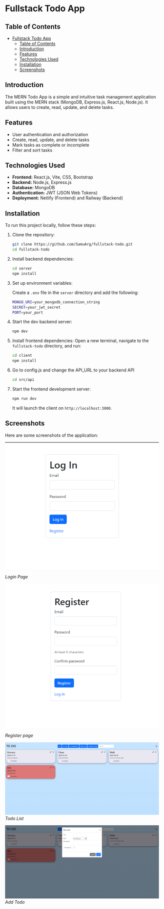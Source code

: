 # Fullstack Todo App

## Table of Contents
- [Fullstack Todo App](#fullstack-todo-app)
  - [Table of Contents](#table-of-contents)
  - [Introduction](#introduction)
  - [Features](#features)
  - [Technologies Used](#technologies-used)
  - [Installation](#installation)
  - [Screenshots](#screenshots)

## Introduction
The MERN Todo App is a simple and intuitive task management application built using the MERN stack (MongoDB, Express.js, React.js, Node.js). It allows users to create, read, update, and delete tasks.

## Features
- User authentication and authorization
- Create, read, update, and delete tasks
- Mark tasks as complete or incomplete
- Filter and sort tasks

## Technologies Used
- **Frontend:** React.js, Vite, CSS, Bootstrap
- **Backend:** Node.js, Express.js
- **Database:** MongoDB
- **Authentication:** JWT (JSON Web Tokens)
- **Deployment:** Netlify (Frontend) and Railway (Backend)

## Installation
To run this project locally, follow these steps:

1. Clone the repository:
   ```bash
   git clone https://github.com/SamuArg/fullstack-todo.git
   cd fullstack-todo

2. Install backend dependencies:
   ```bash
   cd server
   npm install
   ```

3. Set up environment variables:
   
   Create a `.env` file in the `server` directory and add the following:
   ```bash
   MONGO_URI=your_mongodb_connection_string
   SECRET=your_jwt_secret
   PORT=your_port
   ```

4. Start the dev backend server:
   ```bash
   npm dev
   ```

5. Install frontend dependencies:
   Open a new terminal, navigate to the `fullstack-todo` directory, and run:
   ```bash
   cd client
   npm install
   ```

6. Go to config.js and change the API_URL to your backend API
   ```bash
   cd src/api
   ```
7. Start the frontend development server:
   ```bash
   npm run dev
   ```
   It will launch the client on `http://localhost:3000`.

## Screenshots
Here are some screenshots of the application:

![Login Page](assets/login.png)

*Login Page*

![Register Page](assets/register.png)

*Register page*

![Todo List](assets/todo_list.png)
*Todo List*

![Add Todo](assets/add_todo.png)
*Add Todo*